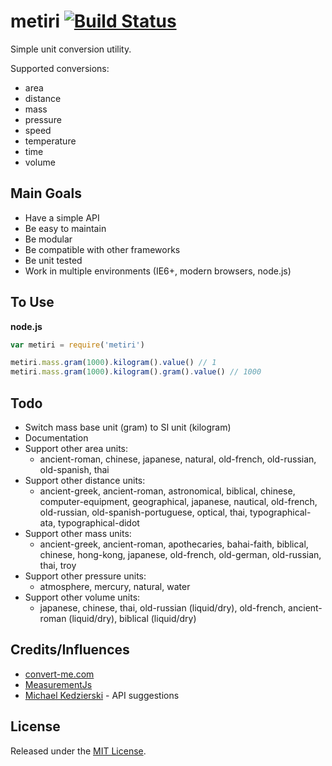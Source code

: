 metiri [![Build Status](https://travis-ci.org/GCheung55/metiri.png?branch=master)](https://travis-ci.org/GCheung55/metiri)
======

Simple unit conversion utility.

Supported conversions:
* area
* distance
* mass
* pressure
* speed
* temperature
* time
* volume

## Main Goals ##
* Have a simple API
* Be easy to maintain
* Be modular
* Be compatible with other frameworks
* Be unit tested
* Work in multiple environments (IE6+, modern browsers, node.js)

## To Use ##
__node.js__
```javascript
var metiri = require('metiri')

metiri.mass.gram(1000).kilogram().value() // 1
metiri.mass.gram(1000).kilogram().gram().value() // 1000
```

## Todo ##
* Switch mass base unit (gram) to SI unit (kilogram)
* Documentation
* Support other area units:
    * ancient-roman, chinese, japanese, natural, old-french, old-russian, old-spanish, thai
* Support other distance units:
    * ancient-greek, ancient-roman, astronomical, biblical, chinese, computer-equipment, geographical, japanese, nautical, old-french, old-russian, old-spanish-portuguese, optical, thai, typographical-ata, typographical-didot
* Support other mass units:
    * ancient-greek, ancient-roman, apothecaries, bahai-faith, biblical, chinese, hong-kong, japanese, old-french, old-german, old-russian, thai, troy 
* Support other pressure units: 
    * atmosphere, mercury, natural, water
* Support other volume units:
    * japanese, chinese, thai, old-russian (liquid/dry), old-french, ancient-roman (liquid/dry), biblical (liquid/dry)

## Credits/Influences ##
* [convert-me.com](http://www.convert-me.com/)
* [MeasurementJs](https://github.com/Philzen/measurement.js)
* [Michael Kedzierski](https://github.com/ycros) - API suggestions

## License ##
Released under the [MIT License](http://www.opensource.org/licenses/mit-license.php).